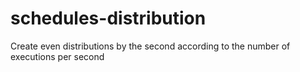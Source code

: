 # schedules-distribution
Create even distributions by the second according to the number of executions per second
